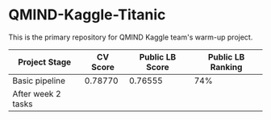 # QMIND-Kaggle-Titanic

This is the primary repository for QMIND Kaggle team's warm-up project.

| Project Stage      | CV Score | Public LB Score | Public LB Ranking |
| ------------------ |----------| ----------------| ----------------- |
| Basic pipeline     | 0.78770  | 0.76555         | 74%               |
| After week 2 tasks |          |                 |                   |
